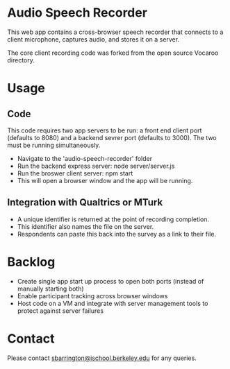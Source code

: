 # Audio Speech Recorder
This web app contains a cross-browser speech recorder that connects to a client microphone, captures audio, and stores it on a server. 

The core client recording code was forked from the open source Vocaroo directory. 

# Usage
## Code 
This code requires two app servers to be run: a front end client port (defaults to 8080) and a backend sevrer port (defaults to 3000). The two must be running simultaneously. 

* Navigate to the 'audio-speech-recorder' folder 
* Run the backend express server: node server/server.js
* Run the broswer client server: npm start
* This will open a browser window and the app will be running. 

## Integration with Qualtrics or MTurk
* A unique identifier is returned at the point of recording completion. 
* This identifier also names the file on the server. 
* Respondents can paste this back into the survey as a link to their file. 

# Backlog
* Create single app start up process to open both ports (instead of manually starting both)
* Enable participant tracking across browser windows 
* Host code on a VM and integrate with server management tools to protect against server failures 

# Contact
Please contact sbarrington@ischool.berkeley.edu for any queries. 